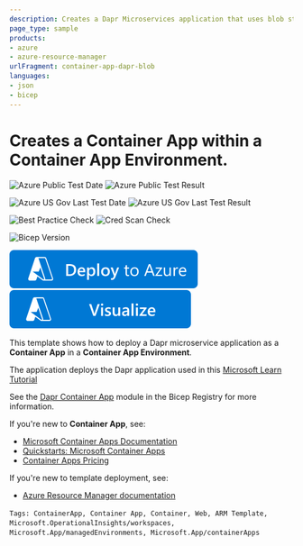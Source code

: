 ```yaml
---
description: Creates a Dapr Microservices application that uses blob state using Container Apps.
page_type: sample
products:
- azure
- azure-resource-manager
urlFragment: container-app-dapr-blob
languages:
- json
- bicep
---
```

# Creates a Container App within a Container App Environment.

![Azure Public Test Date](https://azurequickstartsservice.blob.core.windows.net/badges/quickstarts/microsoft.app/container-app-dapr-blob/PublicLastTestDate.svg)
![Azure Public Test Result](https://azurequickstartsservice.blob.core.windows.net/badges/quickstarts/microsoft.app/container-app-dapr-blob/PublicDeployment.svg)

![Azure US Gov Last Test Date](https://azurequickstartsservice.blob.core.windows.net/badges/quickstarts/microsoft.app/container-app-dapr-blob/FairfaxLastTestDate.svg)
![Azure US Gov Last Test Result](https://azurequickstartsservice.blob.core.windows.net/badges/quickstarts/microsoft.app/container-app-dapr-blob/FairfaxDeployment.svg)

![Best Practice Check](https://azurequickstartsservice.blob.core.windows.net/badges/quickstarts/microsoft.app/container-app-dapr-blob/BestPracticeResult.svg)
![Cred Scan Check](https://azurequickstartsservice.blob.core.windows.net/badges/quickstarts/microsoft.app/container-app-dapr-blob/CredScanResult.svg)

![Bicep Version](https://azurequickstartsservice.blob.core.windows.net/badges/quickstarts/microsoft.app/container-app-dapr-blob/BicepVersion.svg)

[![Deploy To Azure](https://raw.githubusercontent.com/Azure/azure-quickstart-templates/master/1-CONTRIBUTION-GUIDE/images/deploytoazure.svg?sanitize=true)](https://portal.azure.com/#create/Microsoft.Template/uri/https%3A%2F%2Fraw.githubusercontent.com%2FAzure%2Fazure-quickstart-templates%2Fmaster%2Fquickstarts%2Fmicrosoft.app%2Fcontainer-app-dapr-blob%2Fazuredeploy.json)
[![Visualize](https://raw.githubusercontent.com/Azure/azure-quickstart-templates/master/1-CONTRIBUTION-GUIDE/images/visualizebutton.svg?sanitize=true)](http://armviz.io/#/?load=https%3A%2F%2Fraw.githubusercontent.com%2FAzure%2Fazure-quickstart-templates%2Fmaster%2Fquickstarts%2Fmicrosoft.app%2Fcontainer-app-dapr-blob%2Fazuredeploy.json)

This template shows how to deploy a Dapr microservice application as a **Container App** in a **Container App Environment**. 

The application deploys the Dapr application used in this [Microsoft Learn Tutorial](https://learn.microsoft.com/azure/container-apps/microservices-dapr-azure-resource-manager?tabs=bash&pivots=container-apps-bicep)

See the [Dapr Container App](https://github.com/Azure/bicep-registry-modules/blob/main/modules/app/dapr-containerapp/README.md) module in the Bicep Registry for more information.

If you're new to **Container App**, see:

- [Microsoft Container Apps Documentation](https://docs.microsoft.com/azure/container-apps/)
- [Quickstarts: Microsoft Container Apps](https://docs.microsoft.com/azure/container-apps/get-started)
- [Container Apps Pricing](https://azure.microsoft.com/pricing/details/container-apps/)

If you're new to template deployment, see:

- [Azure Resource Manager documentation](https://docs.microsoft.com/azure/azure-resource-manager/)

`Tags: ContainerApp, Container App, Container, Web, ARM Template, Microsoft.OperationalInsights/workspaces, Microsoft.App/managedEnvironments, Microsoft.App/containerApps`
